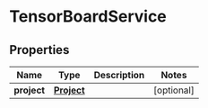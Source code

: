 # TensorBoardService

## Properties
Name | Type | Description | Notes
------------ | ------------- | ------------- | -------------
**project** | [**Project**](Project.md) |  |  [optional]
